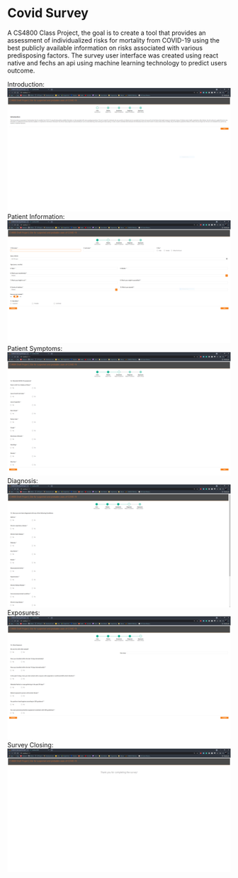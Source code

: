 # Covid Survey
A CS4800 Class Project, the goal is to create a tool that provides an assessment of individualized risks for mortality from COVID-19 using the best publicly available information on risks associated with various predisposing factors. The survey user interface was created using react native and fechs an api using machine learning technology to predict users outcome. 

Introduction:
![Image of Yaktocat](https://github.com/SpaceMonkeyClan/covid-tool/blob/main/Images/I.PNG)
Patient Information:
![Image of Yaktocat](https://github.com/SpaceMonkeyClan/covid-tool/blob/main/Images/II.PNG)
Patient Symptoms:
![Image of Yaktocat](https://github.com/SpaceMonkeyClan/covid-tool/blob/main/Images/III.PNG)
Diagnosis:
![Image of Yaktocat](https://github.com/SpaceMonkeyClan/covid-tool/blob/main/Images/IV.PNG)
Exposures:
![Image of Yaktocat](https://github.com/SpaceMonkeyClan/covid-tool/blob/main/Images/V.PNG)
Survey Closing:
![Image of Yaktocat](https://github.com/SpaceMonkeyClan/covid-tool/blob/main/Images/VI.PNG)